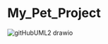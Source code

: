 # My_Pet_Project




![gitHubUML2 drawio](https://github.com/user-attachments/assets/a2c83935-85f9-4a87-a147-4b83f582842d)
